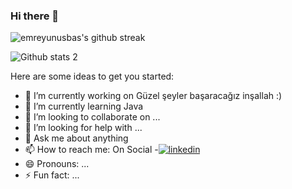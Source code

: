 ### Hi there 👋


![emreyunusbas's github streak](https://github-readme-streak-stats.herokuapp.com/?user=emreyunusbas&theme=blue-green)

![Github stats 2](https://github-readme-stats.vercel.app/api?username=emreyunusbas&show_icons=true&theme=radical)

Here are some ideas to get you started:

- 🔭 I’m currently working on Güzel şeyler başaracağız inşallah :)
- 🌱 I’m currently learning Java
- 👯 I’m looking to collaborate on ...
- 🤔 I’m looking for help with ...
- 💬 Ask me about anything
- 📫 How to reach me: On Social
-[![linkedin](https://github.com/emreyunusbas/emreyunusbas/assets/116023532/2a1c4c3b-9047-43e3-bd38-0ff56138619d)](https://www.linkedin.com/in/yunus-emre-ba%C5%9F/)
- 😄 Pronouns: ...
- ⚡ Fun fact: ...

